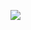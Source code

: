 <p align="left">
  <a href="#" alt="harlanc's github stats"><img src="https://github-readme-stats.vercel.app/api?username=harlanc&hide=["contribs","prs"]" /></a>
</p>
<!--
**harlanc/harlanc** is a ✨ _special_ ✨ repository because its `README.md` (this file) appears on your GitHub profile.

Here are some ideas to get you started:

- 🔭 I’m currently working on ...
- 🌱 I’m currently learning ...
- 👯 I’m looking to collaborate on ...
- 🤔 I’m looking for help with ...
- 💬 Ask me about ...
- 📫 How to reach me: ...
- 😄 Pronouns: ...
- ⚡ Fun fact: ...
-->
